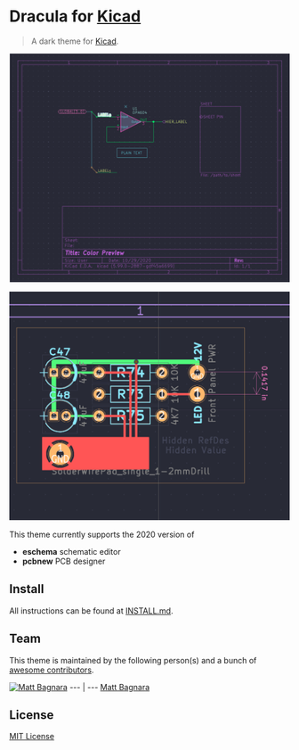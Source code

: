 # Dracula for [Kicad](https://kicad-pcb.org/)

> A dark theme for [Kicad](https://kicad-pcb.org/).

![Screenshot](./screenshot.png)

![Screenshot](./screenshot2.png)

This theme currently supports the 2020 version of
* **eschema** schematic editor
* **pcbnew** PCB designer 

## Install

All instructions can be found at [INSTALL.md](INSTALL.md).

## Team

This theme is maintained by the following person(s) and a bunch of [awesome contributors](https://github.com/dracula/template/graphs/contributors).

[![Matt Bagnara](https://avatars0.githubusercontent.com/u/11695670?s=460&u=25822dd2d7446bd31c46102cbc239815f49c9876&v=4)](https://github.com/bagnaram) 
--- | ---
[Matt Bagnara](https://github.com/bagnaram) 

## License

[MIT License](./LICENSE)
